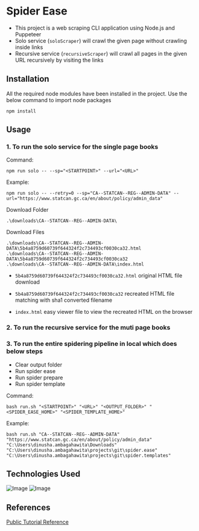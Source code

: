 # Spider Ease
- This project is a web scraping CLI application using Node.js and Puppeteer
- Solo service (`soloScraper`) will crawl the given page without crawling inside links
- Recursive service (`recursiveScraper`) will crawl all pages in the given URL recursively by visiting the links

## Installation
All the required node modules have been installed in the project. Use the below command to import node packages

```
npm install
```

## Usage

### 1. To run the solo service for the single page books

Command:
```
npm run solo -- --sp="<STARTPOINT>" --url="<URL>"
```

Example:
```
npm run solo -- --retry=0 --sp="CA--STATCAN--REG--ADMIN-DATA" --url="https://www.statcan.gc.ca/en/about/policy/admin_data"
```

Download Folder
```
.\downloads\CA--STATCAN--REG--ADMIN-DATA\
```

Download Files
```
.\downloads\CA--STATCAN--REG--ADMIN-DATA\5b4a8759d60739f644324f2c734493cf0030ca32.html
.\downloads\CA--STATCAN--REG--ADMIN-DATA\5b4a8759d60739f644324f2c734493cf0030ca32
.\downloads\CA--STATCAN--REG--ADMIN-DATA\index.html
```

- `5b4a8759d60739f644324f2c734493cf0030ca32.html` original HTML file download

- `5b4a8759d60739f644324f2c734493cf0030ca32` recreated HTML file matching with sha1 converted filename

- `index.html` easy viewer file to view the recreated HTML on the browser

### 2. To run the recursive service for the muti page books
<TBD>

### 3. To run the entire spidering pipeline in local which does below steps
- Clear output folder
- Run spider ease
- Run spider prepare
- Run spider template

Command:
```
bash run.sh "<STARTPOINT>" "<URL>" "<OUTPUT_FOLDER>" "<SPIDER_EASE_HOME>" "<SPIDER_TEMPLATE_HOME>"
```

Example:
```
bash run.sh "CA--STATCAN--REG--ADMIN-DATA" "https://www.statcan.gc.ca/en/about/policy/admin_data" "C:\Users\dinusha.ambagahawita\Downloads" "C:\Users\dinusha.ambagahawita\projects\git\spider.ease" "C:\Users\dinusha.ambagahawita\projects\git\spider.templates"
```

## Technologies Used
![Image](https://upload.wikimedia.org/wikipedia/commons/d/d9/Node.js_logo.svg)
![Image](https://user-images.githubusercontent.com/10379601/29446482-04f7036a-841f-11e7-9872-91d1fc2ea683.png)

## References
[Public Tutorial Reference](https://www.digitalocean.com/community/tutorials/how-to-scrape-a-website-using-node-js-and-puppeteer)